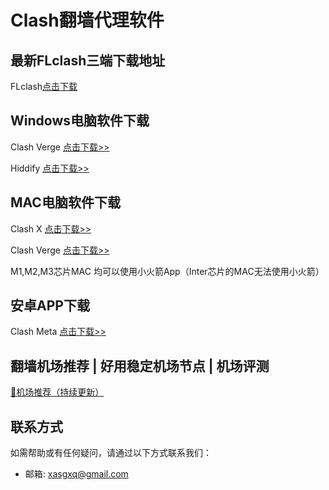 # Clash翻墙代理软件

## 最新FLclash三端下载地址
FLclash[点击下载](https://github.com/chen08209/FlClash/releases/tag/v0.8.70)

## Windows电脑软件下载
Clash Verge [点击下载>>](https://github.com/clash-verge-rev/clash-verge-rev/releases/latest)

Hiddify [点击下载>>](https://github.com/hiddify/hiddify-app/releases)
## MAC电脑软件下载
Clash X [点击下载>>](https://github.com/uyez/rj/releases/download/ClashX/ClashX.dmg)

Clash Verge [点击下载>>](https://github.com/clash-verge-rev/clash-verge-rev/releases/latest)

M1,M2,M3芯片MAC 均可以使用小火箭App（Inter芯片的MAC无法使用小火箭）

## 安卓APP下载
Clash Meta [点击下载>>](https://github.com/MetaCubeX/ClashMetaForAndroid/releases/latest)

## 翻墙机场推荐 | 好用稳定机场节点 | 机场评测
[🤩机场推荐（持续更新）](https://github.com/029danio/fly)

## 联系方式

如需帮助或有任何疑问，请通过以下方式联系我们：

- 邮箱:  xasgxq@gmail.com
